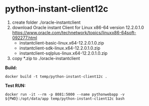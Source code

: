 # python-instant-client12c

1. create folder ./oracle-instantclient
2. download Oracle instant Client for Linux x86-64 version 12.2.0.1.0 https://www.oracle.com/technetwork/topics/linuxx86-64soft-092277.html
    - instantclient-basic-linux.x64-12.2.0.1.0.zip
    - instantclient-sdk-linux.x64-12.2.0.1.0.zip
    - instantclient-sqlplus-linux.x64-12.2.0.1.0.zip
3. copy *.zip to ./oracle-instantclient

__Build:__

```docker build -t temp/python-instant-client12c .```


__Test RUN:__ 

```docker run -it --rm -p 8081:5000 --name pythonwebapp -v ${PWD}:/opt/data/app temp/python-instant-client12c bash```
